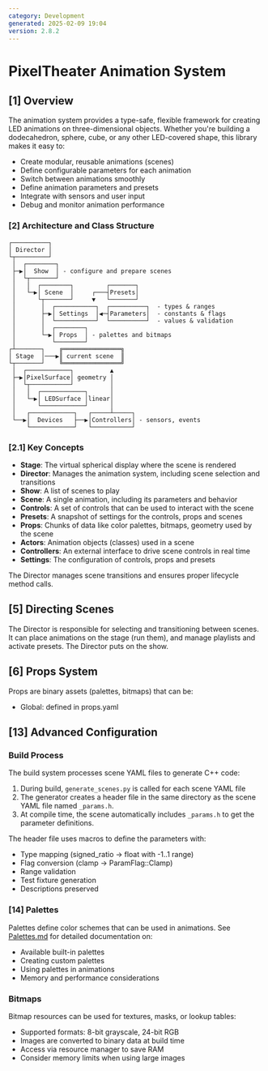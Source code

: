 ```yaml
---
category: Development
generated: 2025-02-09 19:04
version: 2.8.2
---
```


# PixelTheater Animation System

## [1] Overview

The animation system provides a type-safe, flexible framework for creating LED animations on three-dimensional objects. Whether you're building a dodecahedron, sphere, cube, or any other LED-covered shape, this library makes it easy to:

- Create modular, reusable animations (scenes)
- Define configurable parameters for each animation
- Switch between animations smoothly
- Define animation parameters and presets
- Integrate with sensors and user input
- Debug and monitor animation performance

### [2] Architecture and Class Structure

```text
┌──────────┐                                                   
│ Director │                                                   
└┬─────────┘                                                   
 │  ┌────────┐                                                 
 ├─▶│  Show  │ - configure and prepare scenes                  
 │  └┬───────┘                                                 
 │   │  ┌────────┐         ┌───────┐                           
 │   └─▶│ Scene  │     ┌───┤Presets│                           
 │      └┬───────┘     ▼   └───────┘                           
 │       │  ┌───────────┐  ┌──────────┐  - types & ranges      
 │       ├─▶│ Settings  │◀─┤Parameters│  - constants & flags   
 │       │  └───────────┘  └──────────┘  - values & validation 
 │       │  ┌────────┐                                         
 │       └─▶│ Props  │ - palettes and bitmaps                  
 │          └────────┘                                         
┌┴───────┐    ╔════════════════╗                               
│ Stage  │───▶║ current scene  ║                               
└┬───────┘    ╚════════════════╝                               
 │  ┌────────────┐          ▲                                  
 ├─▶│PixelSurface│ geometry │                                  
 │  └┬───────────┘          │                                  
 │   │  ┌────────────┐      │                                  
 │   └─▶│ LEDSurface │linear│                                  
 │      └────────────┘      │                                  
 │   ┌────────────┐   ┌─────┴─────┐                            
 └──▶│  Devices   ├──▶│Controllers│ - sensors, events          
     └────────────┘   └───────────┘                                              
```

### [2.1] Key Concepts

- **Stage**: The virtual spherical display where the scene is rendered
- **Director**: Manages the animation system, including scene selection and transitions
- **Show**: A list of scenes to play
- **Scene**: A single animation, including its parameters and behavior
- **Controls**: A set of controls that can be used to interact with the scene
- **Presets**: A snapshot of settings for the controls, props and scenes
- **Props**: Chunks of data like color palettes, bitmaps, geometry used by the scene
- **Actors**: Animation objects (classes) used in a scene
- **Controllers**: An external interface to drive scene controls in real time
- **Settings**: The configuration of controls, props and presets


The Director manages scene transitions and ensures proper lifecycle method calls.

## [5] Directing Scenes

The Director is responsible for selecting and transitioning between scenes. It can place animations on the stage (run them), and manage playlists and activate presets. The Director puts on the show.

## [6] Props System

Props are binary assets (palettes, bitmaps) that can be:

- Global: defined in props.yaml

## [13] Advanced Configuration

### Build Process

The build system processes scene YAML files to generate C++ code:

1. During build, `generate_scenes.py` is called for each scene YAML file
2. The generator creates a header file in the same directory as the scene YAML file named `_params.h`.
3. At compile time, the scene automatically includes `_params.h` to get the parameter definitions.

The header file uses macros to define the parameters with:

- Type mapping (signed_ratio → float with -1..1 range)
- Flag conversion (clamp → ParamFlag::Clamp)
- Range validation
- Test fixture generation
- Descriptions preserved

### [14] Palettes

Palettes define color schemes that can be used in animations. See [Palettes.md](Palettes.md)
for detailed documentation on:

- Available built-in palettes
- Creating custom palettes
- Using palettes in animations
- Memory and performance considerations

### Bitmaps

Bitmap resources can be used for textures, masks, or lookup tables:

- Supported formats: 8-bit grayscale, 24-bit RGB
- Images are converted to binary data at build time
- Access via resource manager to save RAM
- Consider memory limits when using large images